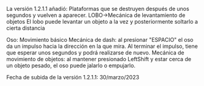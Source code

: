 
La versión 1.2.1.1 añadió:
Plataformas que se destruyen después de unos segundos y vuelven a aparecer.
LOBO->Mecánica de levantamiento de objetos
	El lobo puede levantar un objeto a la vez y posteriormente soltarlo a cierta distancia

Oso:
Movimiento básico
Mecánica de dash: al presionar "ESPACIO" el oso da un impulso hacia la dirección en la que mira.
Al terminar el impulso, tiene que esperar unos segundos y podrá realizarse de nuevo.
Mecánica de movimiento de objetos: al mantener presionado LeftShift y estar cerca de un objeto pesado,
	el oso puede jalarlo o empujarlo.

Fecha de subida de la versión 1.2.1.1: 30/marzo/2023
